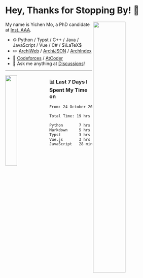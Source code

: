 # Hey, Thanks for Stopping By! 🦭

<picture>
    <source media="(prefers-color-scheme: dark)" srcset="https://github-readme-stats.vercel.app/api?username=amomorning&show_icons=true&theme=noctis_minimus&hide=issues">
    <img align="right" width="45%" src="https://github-readme-stats.vercel.app/api?username=amomorning&show_icons=true&theme=graywhite&hide=issues">
</picture>


My name is Yichen Mo, a PhD candidate at [Inst. AAA](https://archialgo.com).

-   :gear: Python / Typst / C++ / Java / JavaScript / Vue / C# / $\LaTeX$ 
-   :pencil2: [ArchiWeb](https://web.archialgo.com) / [ArchiJSON](https://www.food4rhino.com/en/app/archijson) / [ArchIndex](https://index.archialgo.com/) 
-   :abacus: [Codeforces](https://codeforces.com/profile/LaPluma) / [AtCoder](https://atcoder.jp/users/amomorning)
-   :thought_balloon: Ask me anything at [Discussions](https://github.com/amomorning/amomorning/discussions/new)!


---

<picture>
    <source media="(prefers-color-scheme: dark)" srcset="https://github-readme-stats.vercel.app/api/top-langs/?username=amomorning&hide=Mathematica&theme=noctis_minimus">
    <img align="left" width="27%" src="https://github-readme-stats.vercel.app/api/top-langs/?username=amomorning&hide=Mathematica&theme=graywhite">
</picture>

  
### 📊 Last 7 Days I Spent My Time on

<!--START_SECTION:waka-->

```txt
From: 24 October 2024 - To: 31 October 2024

Total Time: 19 hrs 46 mins

Python       7 hrs 14 mins   █████████░░░░░░░░░░░░░░░░   36.60 %
Markdown     5 hrs 6 mins    ██████▒░░░░░░░░░░░░░░░░░░   25.78 %
Typst        3 hrs 23 mins   ████▒░░░░░░░░░░░░░░░░░░░░   17.16 %
Vue.js       3 hrs 20 mins   ████▒░░░░░░░░░░░░░░░░░░░░   16.86 %
JavaScript   28 mins         ▓░░░░░░░░░░░░░░░░░░░░░░░░   02.43 %
```

<!--END_SECTION:waka-->　　
